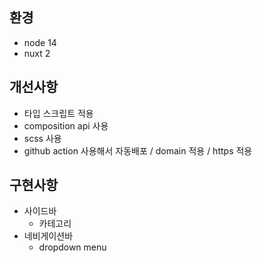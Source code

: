 ## 환경
* node 14
* nuxt 2

## 개선사항
* 타입 스크립트 적용
* composition api 사용 
* scss 사용
* github action 사용해서 자동배포 / domain 적용 / https 적용

## 구현사항
* 사이드바
  * 카테고리
* 네비게이션바
  * dropdown menu
